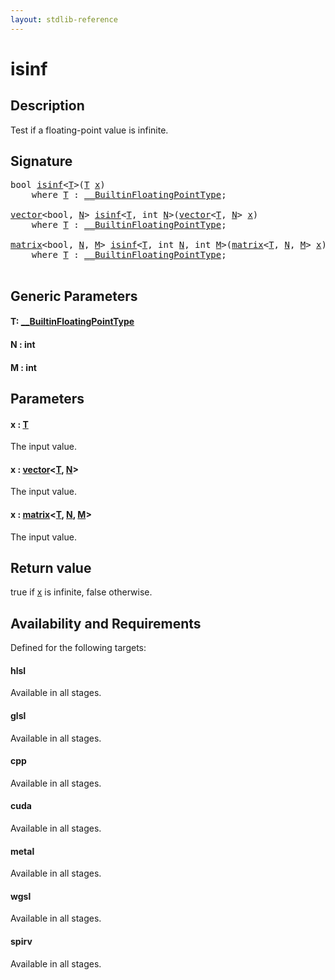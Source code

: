 ```yaml
---
layout: stdlib-reference
---
```


# isinf

## Description

Test if a floating-point value is infinite.



## Signature 

<pre>
<span class="code_keyword">bool</span> <a href="isinf.html">isinf</a>&lt;<a href="isinf.html#typeparam-T" class="code_type">T</a>&gt;(<a href="isinf.html#typeparam-T" class="code_type">T</a> <a href="isinf.html#decl-x" class="code_param">x</a>)
    <span class='code_keyword'>where</span> <a href="isinf.html#typeparam-T" class="code_type">T</a> : <a href="../interfaces/0_builtinfloatingpointtype-029hm/index.html" class="code_type">__BuiltinFloatingPointType</a>;

<a href="../types/vector/index.html" class="code_type">vector</a>&lt;<span class="code_keyword">bool</span>, <a href="isinf.html#decl-N" class="code_var">N</a>&gt; <a href="isinf.html">isinf</a>&lt;<a href="isinf.html#typeparam-T" class="code_type">T</a>, <span class="code_keyword">int</span> <a href="isinf.html#decl-N" class="code_var">N</a>&gt;(<a href="../types/vector/index.html" class="code_type">vector</a>&lt;<a href="isinf.html#typeparam-T" class="code_type">T</a>, <a href="isinf.html#decl-N" class="code_var">N</a>&gt; <a href="isinf.html#decl-x" class="code_param">x</a>)
    <span class='code_keyword'>where</span> <a href="isinf.html#typeparam-T" class="code_type">T</a> : <a href="../interfaces/0_builtinfloatingpointtype-029hm/index.html" class="code_type">__BuiltinFloatingPointType</a>;

<a href="../types/matrix/index.html" class="code_type">matrix</a>&lt;<span class="code_keyword">bool</span>, <a href="isinf.html#decl-N" class="code_var">N</a>, <a href="isinf.html#decl-M" class="code_var">M</a>&gt; <a href="isinf.html">isinf</a>&lt;<a href="isinf.html#typeparam-T" class="code_type">T</a>, <span class="code_keyword">int</span> <a href="isinf.html#decl-N" class="code_var">N</a>, <span class="code_keyword">int</span> <a href="isinf.html#decl-M" class="code_var">M</a>&gt;(<a href="../types/matrix/index.html" class="code_type">matrix</a>&lt;<a href="isinf.html#typeparam-T" class="code_type">T</a>, <a href="isinf.html#decl-N" class="code_var">N</a>, <a href="isinf.html#decl-M" class="code_var">M</a>&gt; <a href="isinf.html#decl-x" class="code_param">x</a>)
    <span class='code_keyword'>where</span> <a href="isinf.html#typeparam-T" class="code_type">T</a> : <a href="../interfaces/0_builtinfloatingpointtype-029hm/index.html" class="code_type">__BuiltinFloatingPointType</a>;

</pre>

## Generic Parameters

####  <a id="typeparam-T"></a>T: [\_\_BuiltinFloatingPointType](../interfaces/0_builtinfloatingpointtype-029hm/index.html)
####  <a id="decl-N"></a>N  : int
####  <a id="decl-M"></a>M  : int

## Parameters

####  <a id="decl-x"></a>x  : [T](isinf.html#typeparam-T)
The input value.

####  <a id="decl-x"></a>x  : [vector](../types/vector/index.html)\<[T](../types/vector/index.html#typeparam-T), [N](../types/vector/index.html#decl-N)\>
The input value.

####  <a id="decl-x"></a>x  : [matrix](../types/matrix/index.html)\<[T](../types/matrix/t-0.html), [N](../types/matrix/index.html#decl-N), [M](../types/matrix/index.html#decl-M)\>
The input value.


## Return value
<span class='code'>true</span> if <span class='code'><a href="isinf.html#decl-x" class="code_param">x</a></span> is infinite, <span class='code'>false</span> otherwise.


## Availability and Requirements

Defined for the following targets:

#### hlsl
Available in all stages.

#### glsl
Available in all stages.

#### cpp
Available in all stages.

#### cuda
Available in all stages.

#### metal
Available in all stages.

#### wgsl
Available in all stages.

#### spirv
Available in all stages.



